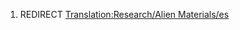 1.  REDIRECT [Translation:Research/Alien
    Materials/es](Translation:Research/Alien_Materials/es "wikilink")